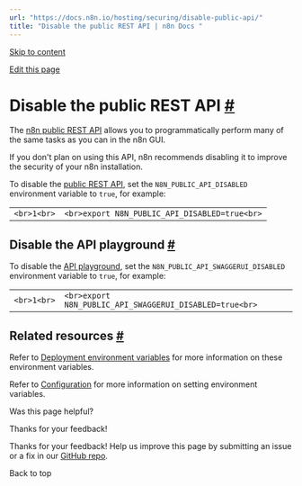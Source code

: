```yaml
---
url: "https://docs.n8n.io/hosting/securing/disable-public-api/"
title: "Disable the public REST API | n8n Docs "
---
```


[Skip to content](https://docs.n8n.io/hosting/securing/disable-public-api/#disable-the-public-rest-api)

[Edit this page](https://github.com/n8n-io/n8n-docs/edit/main/docs/hosting/securing/disable-public-api.md "Edit this page")

# Disable the public REST API [\#](https://docs.n8n.io/hosting/securing/disable-public-api/\#disable-the-public-rest-api "Permanent link")

The [n8n public REST API](https://docs.n8n.io/api/) allows you to programmatically perform many of the same tasks as you can in the n8n GUI.

If you don't plan on using this API, n8n recommends disabling it to improve the security of your n8n installation.

To disable the [public REST API](https://docs.n8n.io/api/), set the `N8N_PUBLIC_API_DISABLED` environment variable to `true`, for example:

|     |     |
| --- | --- |
| ```<br>1<br>``` | ```<br>export N8N_PUBLIC_API_DISABLED=true<br>``` |

## Disable the API playground [\#](https://docs.n8n.io/hosting/securing/disable-public-api/\#disable-the-api-playground "Permanent link")

To disable the [API playground](https://docs.n8n.io/api/using-api-playground/), set the `N8N_PUBLIC_API_SWAGGERUI_DISABLED` environment variable to `true`, for example:

|     |     |
| --- | --- |
| ```<br>1<br>``` | ```<br>export N8N_PUBLIC_API_SWAGGERUI_DISABLED=true<br>``` |

## Related resources [\#](https://docs.n8n.io/hosting/securing/disable-public-api/\#related-resources "Permanent link")

Refer to [Deployment environment variables](https://docs.n8n.io/hosting/configuration/environment-variables/deployment/) for more information on these environment variables.

Refer to [Configuration](https://docs.n8n.io/hosting/configuration/configuration-methods/) for more information on setting environment variables.

Was this page helpful?






Thanks for your feedback!






Thanks for your feedback! Help us improve this page by submitting an issue or a fix in our [GitHub repo](https://github.com/n8n-io/n8n-docs).


Back to top